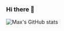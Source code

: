 ### Hi there 👋

![Max's GitHub stats](https://github-readme-stats.vercel.app/api?username=maxmcgrath1&theme=dark&show_icons=true)

<!--
**maxmcgrath1/maxmcgrath1** is a ✨ _special_ ✨ repository because its `README.md` (this file) appears on your GitHub profile.

Here are some ideas to get you started:

- 🔭 I’m currently working on ...
- 🌱 I’m currently learning ...
- 👯 I’m looking to collaborate on ...
- 🤔 I’m looking for help with ...
- 💬 Ask me about ...
- 📫 How to reach me: ...
- 😄 Pronouns: ...
- ⚡ Fun fact: ...
-->
